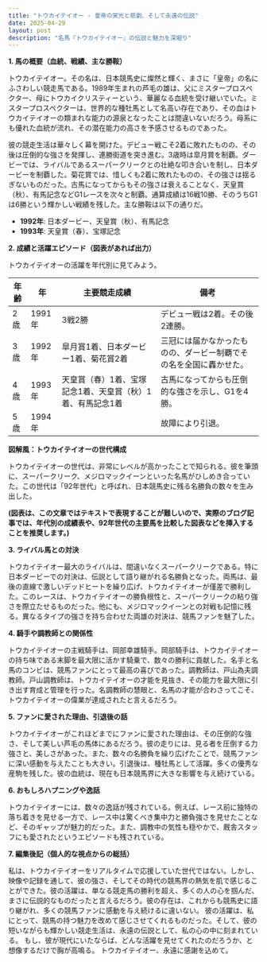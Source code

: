 ```yaml
---
title: "トウカイテイオー - 皇帝の栄光と悲劇、そして永遠の伝説"
date: 2025-04-29
layout: post
description: "名馬『トウカイテイオー』の伝説と魅力を深堀り"
---
```


**1. 馬の概要（血統、戦績、主な勝鞍）**

トウカイテイオー。その名は、日本競馬史に燦然と輝く、まさに「皇帝」の名にふさわしい競走馬である。1989年生まれの芦毛の雄は、父にミスタープロスペクター、母にトウカイクリスティーという、華麗なる血統を受け継いでいた。ミスタープロスペクターは、世界的な種牡馬として名高い存在であり、その血はトウカイテイオーの類まれな能力の源泉となったことは間違いないだろう。母系にも優れた血統が流れ、その潜在能力の高さを予感させるものであった。

彼の競走生活は華々しく幕を開けた。デビュー戦こそ2着に敗れたものの、その後は圧倒的な強さを発揮し、連勝街道を突き進む。3歳時は皐月賞を制覇。ダービーでは、ライバルであるスーパークリークとの壮絶な叩き合いを制し、日本ダービーを制覇した。菊花賞では、惜しくも2着に敗れたものの、その強さは揺るぎないものだった。古馬になってからもその強さは衰えることなく、天皇賞（秋）、有馬記念などG1レースを次々と制覇。通算成績は16戦10勝、そのうちG1は6勝という輝かしい戦績を残した。主な勝鞍は以下の通りだ。

* **1992年**: 日本ダービー、天皇賞（秋）、有馬記念
* **1993年**: 天皇賞（春）、宝塚記念


**2. 成績と活躍エピソード（図表があれば出力）**

トウカイテイオーの活躍を年代別に見てみよう。

| 年齢 | 年 | 主要競走成績 | 備考 |
|---|---|---|---|
| 2歳 | 1991年 | 3戦2勝 | デビュー戦は2着。その後2連勝。 |
| 3歳 | 1992年 | 皐月賞1着、日本ダービー1着、菊花賞2着 | 三冠には届かなかったものの、ダービー制覇でその名を全国に轟かせた。 |
| 4歳 | 1993年 | 天皇賞（春）1着、宝塚記念1着、天皇賞（秋）1着、有馬記念1着 | 古馬になってからも圧倒的な強さを示し、G1を4勝。 |
| 5歳 | 1994年 |  |  故障により引退。 |


**図解風：トウカイテイオーの世代構成**

トウカイテイオーの世代は、非常にレベルが高かったことで知られる。彼を筆頭に、スーパークリーク、メジロマックイーンといった名馬がひしめき合っていた。この世代は「92年世代」と呼ばれ、日本競馬史に残る名勝負の数々を生み出した。

**(図表は、この文章ではテキストで表現することが難しいので、実際のブログ記事では、年代別の成績表や、92年世代の主要馬を比較した図表などを挿入することを推奨します。)**


**3. ライバル馬との対決**

トウカイテイオー最大のライバルは、間違いなくスーパークリークである。特に日本ダービーでの対決は、伝説として語り継がれる名勝負となった。両馬は、最後の直線で激しいデッドヒートを繰り広げ、トウカイテイオーが僅差で勝利した。このレースは、トウカイテイオーの勝負根性と、スーパークリークの粘り強さを際立たせるものだった。他にも、メジロマックイーンとの対戦も記憶に残る。異なるタイプの強さを持ち合わせた両雄の対決は、競馬ファンを魅了した。


**4. 騎手や調教師との関係性**

トウカイテイオーの主戦騎手は、岡部幸雄騎手。岡部騎手は、トウカイテイオーの持ち味である末脚を最大限に活かす騎乗で、数々の勝利に貢献した。名手と名馬のコンビは、競馬ファンにとって最高の喜びであった。調教師は、戸山為夫調教師。戸山調教師は、トウカイテイオーの才能を見抜き、その能力を最大限に引き出す育成と管理を行った。名調教師の慧眼と、名馬の才能が合わさってこそ、トウカイテイオーの偉業が達成されたと言えるだろう。


**5. ファンに愛された理由、引退後の話**

トウカイテイオーがこれほどまでにファンに愛された理由は、その圧倒的な強さ、そして美しい芦毛の馬体にあるだろう。彼の走りには、見る者を圧倒する力強さと、美しさがあった。また、数々の名勝負を繰り広げたことで、競馬ファンに深い感動を与えたことも大きい。引退後は、種牡馬として活躍。多くの優秀な産駒を残した。彼の血統は、現在も日本競馬界に大きな影響を与え続けている。


**6. おもしろハプニングや逸話**

トウカイテイオーには、数々の逸話が残されている。例えば、レース前に独特の落ち着きを見せる一方で、レース中は驚くべき集中力と勝負強さを見せたことなど、そのギャップが魅力的だった。また、調教中の気性も穏やかで、厩舎スタッフにも愛されたというエピソードも残されている。


**7. 編集後記（個人的な視点からの総括）**

私は、トウカイテイオーをリアルタイムで応援していた世代ではない。しかし、映像や記録を通して、彼の強さ、そしてその時代の競馬界の熱気を肌で感じることができた。彼の活躍は、単なる競走馬の勝利を超え、多くの人の心を掴んだ、まさに伝説的なものだったと言えるだろう。彼の存在は、これからも競馬史に語り継がれ、多くの競馬ファンに感動を与え続けるに違いない。  彼の活躍は、私にとって、競馬の持つ魅力を改めて感じさせてくれるものだった。そして、彼の短いながらも輝かしい競走生活は、永遠の伝説として、私の心の中に刻まれている。  もし、彼が現代にいたならば、どんな活躍を見せてくれたのだろうか、と想像するだけで胸が高鳴る。  トウカイテイオー、永遠に感謝を込めて。

